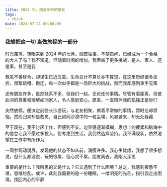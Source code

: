 ```yaml
---
title: 2024 年，随着年龄的增长
tags:
 - think
date: 2024-07-21 00:00:00
---
```


<h3 class="my-10 text-center">我想把这一切 当做旅程的一部分</h3>

<meting-js type="song" theme="var(--hy-c-primary)" server="netease"  id="1881866975" autoplay="true" />

<div class="my-10 text-center">

</div>

时光荏苒，转眼来到 2024 年的七月。回首往事，不禁自问，已经成为一个合格的大人了吗？我不知道，但随着时间的增加，我面临了更多挑战，是人、家人、还是事，甚至是我

我虽不善辞令，却谋生已近五载。生命总计不算长亦不算短，在这里历经诸多波折，频繁跳槽、搬迁，每一次似乎都是一场巨大的挑战，然而我却感到束手无策

还有朋友许多，虽然联系不多，但我们一起，无论任何事情。尽管有着距离，但彼此间的尊重和理解如同家人，令人感到安心。原来，一直陪伴我的孤独正是你们

突然放假，便决定前往长沙游玩，与老友相聚，做着平常做的事情，暂时忘却烦恼。然而归来却是裁员，自己如同沙漠中的一粒尘埃，风暴袭来，却无处躲藏

至于现在，我不讨厌工作，但感到不安。边界感逐渐模糊，思想上的疲累和脑海中的倦怠让我不愿过多投入。但考虑到生活，我仍然选择坚持。我不满现状，依然渴望在工作中有所作为

一同参观动漫展，发现他的状态不如从前，消瘦许多。我心生忧虑，我想了很多想说，但什么都没说，玩的很累，但心灵不累，朋友离去，我陷入深思

重要的是什么？我所思的又是什么？它又遇到了什么困境？总之，我感到疲惫不堪，思绪纷乱。或许，此刻我需要的是一份睡眠，一缕明亮的光芒，指引我走出困境，找回内心的平静

<!-- more -->

